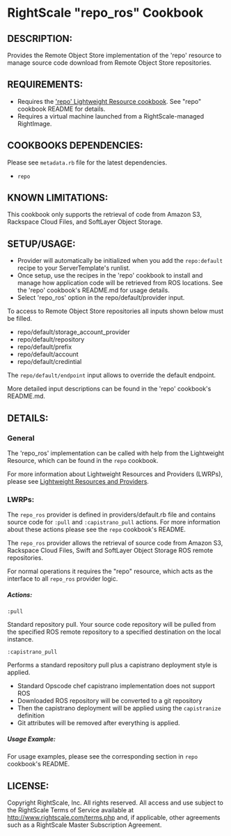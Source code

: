 # RightScale "repo_ros" Cookbook

## DESCRIPTION:

Provides the Remote Object Store implementation of the 'repo' resource to
manage source code download from Remote Object Store repositories.

## REQUIREMENTS:

* Requires the ['repo' Lightweight Resource cookbook][repo]. See "repo" cookbook
  README for details.
* Requires a virtual machine launched from a RightScale-managed RightImage.

[repo]: https://github.com/rightscale/rightscale_cookbooks/tree/master/cookbooks/repo

## COOKBOOKS DEPENDENCIES:

Please see `metadata.rb` file for the latest dependencies.

* `repo`

## KNOWN LIMITATIONS:

This cookbook only supports the retrieval of code from Amazon S3, Rackspace
Cloud Files, and SoftLayer Object Storage.

## SETUP/USAGE:

* Provider will automatically be initialized when you add the `repo:default`
  recipe to your ServerTemplate's runlist.
* Once setup, use the recipes in the 'repo' cookbook to install and manage how
  application code will be retrieved from ROS locations.
  See the 'repo' cookbook's README.md for usage details.
* Select 'repo_ros' option in the repo/default/provider input.

To access to Remote Object Store repositories all inputs shown below must be
filled.

* repo/default/storage_account_provider
* repo/default/repository
* repo/default/prefix
* repo/default/account
* repo/default/credintial

The `repo/default/endpoint` input allows to override the default endpoint.

More detailed input descriptions can be found in the 'repo' cookbook's
README.md.

## DETAILS:

### General

The 'repo_ros' implementation can be called with help from the Lightweight
Resource, which can be found in the `repo` cookbook.

For more information about Lightweight Resources and Providers (LWRPs), please
see [Lightweight Resources and Providers][Guide].

[Guide]: http://support.rightscale.com/12-Guides/Chef_Cookbooks_Developer_Guide/08-Chef_Development/Lightweight_Resources_and_Providers_(LWRP)

### LWRPs:

The `repo_ros` provider is defined in providers/default.rb file and contains
source code for `:pull` and `:capistrano_pull` actions.
For more information about these actions please see the `repo` cookbook's
README.

The `repo_ros` provider allows the retrieval of source code from Amazon S3,
Rackspace Cloud Files, Swift and SoftLayer Object Storage ROS remote
repositories.

For normal operations it requires the "repo" resource, which acts as the
interface to all `repo_ros` provider logic.

##### Actions:

`:pull`

Standard repository pull. Your source code repository will be pulled from the
specified ROS remote repository to a specified destination on the local
instance.

`:capistrano_pull`

Performs a standard repository pull plus a capistrano deployment style is
applied.

* Standard Opscode chef capistrano implementation does not support ROS
* Downloaded ROS repository will be converted to a git repository
* Then the capistrano deployment will be applied using the `capistranize`
  definition
* Git attributes will be removed after everything is applied.

##### Usage Example:

For usage examples, please see the corresponding section in `repo` cookbook's
README.

## LICENSE:

Copyright RightScale, Inc. All rights reserved.
All access and use subject to the RightScale Terms of Service available at
http://www.rightscale.com/terms.php and, if applicable, other agreements
such as a RightScale Master Subscription Agreement.

